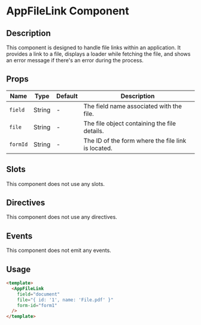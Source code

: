 # AppFileLink Component

## Description

This component is designed to handle file links within an application.
It provides a link to a file, displays a loader while fetching the file,
and shows an error message if there's an error during the process.

## Props

| Name | Type | Default | Description |
| ---- | ---- | ------- | ----------- |
| `field` | String | - | The field name associated with the file. |
| `file` | String | - | The file object containing the file details. |
| `formId` | String | - | The ID of the form where the file link is located. |

## Slots

This component does not use any slots.

## Directives

This component does not use any directives.

## Events

This component does not emit any events.

## Usage

```html
<template>
  <AppFileLink
    field="document"
    file="{ id: '1', name: 'File.pdf' }"
    form-id="form1"
  />
</template>
```
